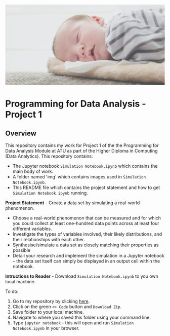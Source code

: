 ![Heading image](img/sleeping.png)

# Programming for Data Analysis - Project 1 #

## Overview ##
This repository contains my work for Project 1 of the the Programming for Data Analysis Module at ATU as part of the Higher Diploma in Computing (Data Analytics). This repository contains: 

- The Jupyter notebook `Simulation Notebook.ipynb` which contains the main body of work. 
- A folder named 'img' which contains images used in `Simulation Notebook.ipynb`. 
- This README file which contains the project statement and how to get `Simulation Notebook.ipynb` running.

**Project Statement** - Create a data set by simulating a real-world phenomenon. 
- Choose a real-world phenomenon that can be measured and for which you could collect at least one-hundred data points across at least four different variables.
- Investigate the types of variables involved, their likely distributions, and their relationships with each other.
- Synthesise/simulate a data set as closely matching their properties as possible
- Detail your research and implement the simulation in a Jupyter notebook – the data set itself can simply be displayed in an output cell within the notebook.

**Intructions to Reader** - Download `Simulation Notebook.ipynb` to you own local machine. 

To do:
1. Go to my repository by clicking [here](https://github.com/ShaneOG2/ProgrammingForDAp1).
2. Click on the green `<> Code` button and `Download Zip`.
3. Save folder to your local machine. 
4. Navigate to where you saved this folder using your command line. 
5. Type `jupyter notebook` - this will open and run `Simulation Notebook.ipynb` in your browser.



